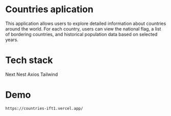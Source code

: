 # Countries aplication

This application allows users to explore detailed information about countries around the world. For each country, users can view the national flag, a list of bordering countries, and historical population data based on selected years.

# Tech stack
Next
Nest
Axios
Tailwind

# Demo

    https://countries-ift1.vercel.app/
